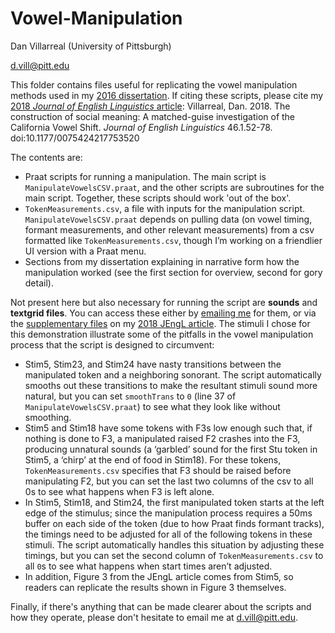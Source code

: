 # Vowel-Manipulation
Dan Villarreal (University of Pittsburgh)

d.vill@pitt.edu


This folder contains files useful for replicating the vowel manipulation methods used in my [2016 dissertation](https://www.academia.edu/30182487). If citing these scripts, please cite my [2018 *Journal of English Linguistics* article](http://journals.sagepub.com/doi/full/10.1177/0075424217753520): Villarreal, Dan. 2018. The construction of social meaning: A matched-guise investigation of the California Vowel Shift. *Journal of English Linguistics* 46.1.52-78. doi:10.1177/0075424217753520

The contents are:
- Praat scripts for running a manipulation. The main script is `ManipulateVowelsCSV.praat`, and the other scripts are subroutines for the main script. Together, these scripts should work 'out of the  box'.
- `TokenMeasurements.csv`, a file with inputs for the manipulation script. `ManipulateVowelsCSV.praat` depends on pulling data (on vowel timing, formant measurements, and other relevant measurements) from a csv formatted like `TokenMeasurements.csv`, though I’m working on a friendlier UI version with a Praat menu.
- Sections from my dissertation explaining in narrative form how the manipulation worked (see the first section for overview, second for gory detail).

Not present here but also necessary for running the script are **sounds** and **textgrid files**. You can access these either by [emailing me](daniel.villarreal@canterbury.ac.nz) for them, or via the [supplementary files](http://journals.sagepub.com/doi/suppl/10.1177/0075424217753520) on my [2018 JEngL article](http://journals.sagepub.com/doi/full/10.1177/0075424217753520). The stimuli I chose for this demonstration illustrate some of the pitfalls in the vowel manipulation process that the script is designed to circumvent:
- Stim5, Stim23, and Stim24 have nasty transitions between the manipulated token and a neighboring sonorant. The script automatically smooths out these transitions to make the resultant stimuli sound more natural, but you can set `smoothTrans` to `0` (line 37 of `ManipulateVowelsCSV.praat`) to see what they look like without smoothing.
- Stim5 and Stim18 have some tokens with F3s low enough such that, if nothing is done to F3, a manipulated raised F2 crashes into the F3, producing unnatural sounds (a ‘garbled’ sound for the first Stu token in Stim5, a ‘chirp’ at the end of food in Stim18). For these tokens, `TokenMeasurements.csv` specifies that F3 should be raised before manipulating F2, but you can set the last two columns of the csv to all 0s to see what happens when F3 is left alone.
- In Stim5, Stim18, and Stim24, the first manipulated token starts at the left edge of the stimulus; since the manipulation process requires a 50ms buffer on each side of the token (due to how Praat finds formant tracks), the timings need to be adjusted for all of the following tokens in these stimuli. The script automatically handles this situation by adjusting these timings, but you can set the second column of `TokenMeasurements.csv` to all `0`s to see what happens when start times aren’t adjusted.
- In addition, Figure 3 from the JEngL article comes from Stim5, so readers can replicate the results shown in Figure 3 themselves.

Finally, if there's anything that can be made clearer about the scripts and how they operate, please don't hesitate to email me at d.vill@pitt.edu.
